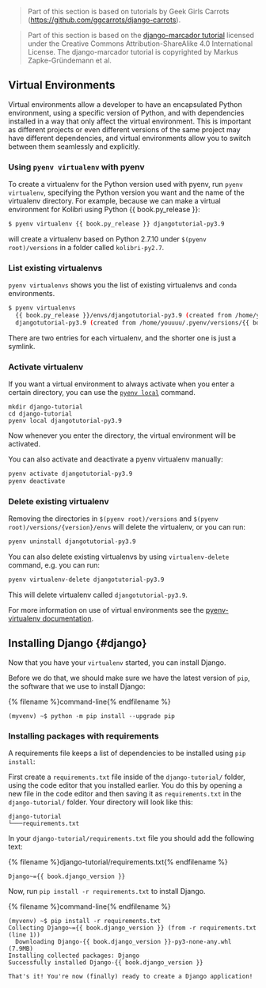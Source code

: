 > Part of this section is based on tutorials by Geek Girls Carrots (https://github.com/ggcarrots/django-carrots).

> Part of this section is based on the [django-marcador
tutorial](http://django-marcador.keimlink.de/) licensed under the Creative Commons
Attribution-ShareAlike 4.0 International License. The django-marcador tutorial
is copyrighted by Markus Zapke-Gründemann et al.


## Virtual Environments

Virtual environments allow a developer to have an encapsulated Python environment, using a specific version of Python, and with dependencies installed in a way that only affect the virtual environment. This is important as different projects or even different versions of the same project may have different dependencies, and virtual environments allow you to switch between them seamlessly and explicitly.

### Using `pyenv virtualenv` with pyenv

To create a virtualenv for the Python version used with pyenv, run `pyenv virtualenv`, specifying the Python version you want and the name of the virtualenv directory. For example, because we can make a virtual environment for Kolibri using Python {{ book.py_release }}:

```sh
$ pyenv virtualenv {{ book.py_release }} djangotutorial-py3.9
```

will create a virtualenv based on Python 2.7.10 under `$(pyenv root)/versions` in a
folder called `kolibri-py2.7`.

### List existing virtualenvs

`pyenv virtualenvs` shows you the list of existing virtualenvs and `conda` environments.

```sh
$ pyenv virtualenvs
  {{ book.py_release }}/envs/djangotutorial-py3.9 (created from /home/youuuu/.pyenv/versions/{{ book.py_release }})
  djangotutorial-py3.9 (created from /home/youuuu/.pyenv/versions/{{ book.py_release }})
```

There are two entries for each virtualenv, and the shorter one is just a symlink.


### Activate virtualenv

If you want a virtual environment to always activate when you enter a certain directory, you can use the [`pyenv local`](https://github.com/pyenv/pyenv/blob/master/COMMANDS.md#pyenv-local) command.

```
mkdir django-tutorial
cd django-tutorial
pyenv local djangotutorial-py3.9
```

Now whenever you enter the directory, the virtual environment will be activated.

You can also activate and deactivate a pyenv virtualenv manually:

```sh
pyenv activate djangotutorial-py3.9
pyenv deactivate
```

### Delete existing virtualenv

Removing the directories in `$(pyenv root)/versions` and `$(pyenv root)/versions/{version}/envs` will delete the virtualenv, or you can run:

```sh
pyenv uninstall djangotutorial-py3.9
```

You can also delete existing virtualenvs by using `virtualenv-delete` command, e.g. you can run:
```sh
pyenv virtualenv-delete djangotutorial-py3.9
```
This will delete virtualenv called `djangotutorial-py3.9`.

For more information on use of virtual environments see the [pyenv-virtualenv documentation](https://github.com/pyenv/pyenv-virtualenv/blob/master/README.md#usage).

## Installing Django {#django}

Now that you have your `virtualenv` started, you can install Django.

Before we do that, we should make sure we have the latest version of `pip`, the software that we use to install Django:

{% filename %}command-line{% endfilename %}
```
(myvenv) ~$ python -m pip install --upgrade pip
```

### Installing packages with requirements

A requirements file keeps a list of dependencies to be installed using
`pip install`:

First create a `requirements.txt` file inside of the `django-tutorial/` folder, using the code editor that you installed earlier. You do this by opening a new file in the code editor and then saving it as `requirements.txt` in the `django-tutorial/` folder. Your directory will look like this:

```
django-tutorial
└───requirements.txt
```

In your `django-tutorial/requirements.txt` file you should add the following text:

{% filename %}django-tutorial/requirements.txt{% endfilename %}
```
Django~={{ book.django_version }}
```

Now, run `pip install -r requirements.txt` to install Django.

{% filename %}command-line{% endfilename %}
```
(myvenv) ~$ pip install -r requirements.txt
Collecting Django~={{ book.django_version }} (from -r requirements.txt (line 1))
  Downloading Django-{{ book.django_version }}-py3-none-any.whl (7.9MB)
Installing collected packages: Django
Successfully installed Django-{{ book.django_version }}

That's it! You're now (finally) ready to create a Django application!
